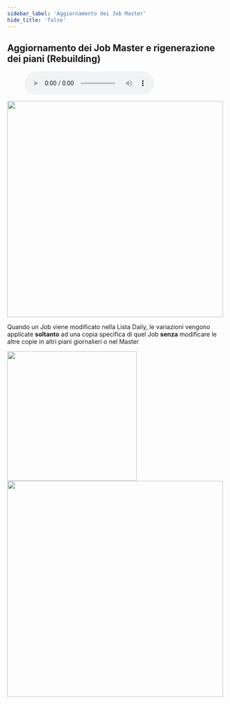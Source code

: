 ```yaml
---
sidebar_label: 'Aggiornamento dei Job Master'
hide_title: 'false'
---
```


## Aggiornamento dei Job Master e rigenerazione dei piani (Rebuilding)

<figure>
    <audio
        controls
        src="audiobasic/UpdatingMasterJobsandRebuilding.mp3">
            Your browser does not support the
            <code>audio</code> element.
    </audio>
</figure>

<a href="imgbasic/Picture64.png" target="_blank"><img src="imgbasic/Picture64.png" width="500"></img></a>  

Quando un Job viene modificato nella Lista Daily, le variazioni vengono applicate **soltanto** ad una copia specifica di quel Job **senza** modificare le altre copie in altri piani giornalieri o nel Master   

<a href="imgbasic/Picture65.png" target="_blank"><img src="imgbasic/Picture65.png" width="300"></img></a>  
<a href="imgbasic/Picture66.png" target="_blank"><img src="imgbasic/Picture66.png" width="500"></img></a>  